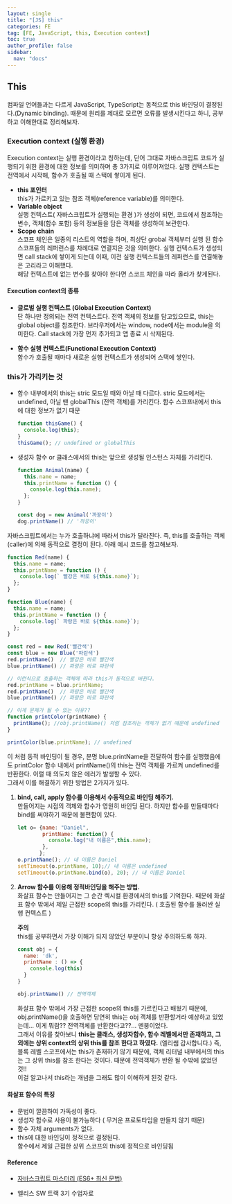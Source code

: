 ```yaml
---
layout: single
title: "[JS] this"
categories: FE
tag: [FE, JavaScript, this, Execution context]
toc: true
author_profile: false
sidebar:
  nav: "docs"
---
```


## This

컴파일 언어들과는 다르게 JavaScript, TypeScript는 동적으로 this 바인딩이 결정된다.(Dynamic binding). 때문에 원리를 제대로 모르면 오류를 발생시킨다고 하니, 공부하고 이해한대로 정리해보자.

### Execution context (실행 환경)

Execution context는 실행 환경이라고 칭하는데, 단어 그대로 자바스크립트 코드가 실행되기 위한 환경에 대한 정보를 의미하며 총 3가지로 이루어져있다. 실행 컨텍스트는 전역에서 시작해, 함수가 호출될 때 스택에 쌓이게 된다.

- **this 포인터**<br>
  this가 가르키고 있는 참조 객체(reference variable)를 의미한다.
- **Variable object**<br>
  실행 컨텍스트( 자바스크립트가 실행되는 환경 )가 생성이 되면, 코드에서 참조하는 변수, 객체(함수 포함) 등의 정보들을 담은 객체를 생성하여 보관한다.
- **Scope chain**<br>
  스코프 체인은 일종의 리스트의 역할을 하며, 최상단 grobal 객체부터 실행 된 함수 스코프들의 레퍼런스를 차례대로 연결지은 것을 의미한다. 실행 컨텍스트가 생성되면 call stack에 쌓이게 되는데 이때, 이전 실행 컨텍스트들의 레퍼런스를 연결해놓은 고리라고 이해했다.<br>해당 컨텍스트에 없는 변수를 찾아야 한다면 스코프 체인을 따라 올라가 찾게된다.

#### Execution context의 종류

- **글로벌 실행 컨텍스트 (Global Execution Context)**<br>
  단 하나만 정의되는 전역 컨텍스트다. 전역 객체의 정보를 담고있으므로, this는 global object를 참조한다. 브라우저에서는 window, node에서는 module을 의미한다. Call stack에 가장 먼저 추가되고 앱 종료 시 삭제된다. 

- **함수 실행 컨텍스트(Functional Execution Context)**<br>
  함수가 호출될 때마다 새로운 실행 컨텍스트가 생성되어 스택에 쌓인다.

### this가 가리키는 것

- 함수 내부에서의 this는 stric 모드일 때와 아닐 때 다르다. stric 모드에서는 undefined, 아닐 땐 globalThis (전역 객체)를 가리킨다. 함수 스코프내에서 this에 대한 정보가 없기 때문
  ```javascript
  function thisGame() {
    console.log(this);
  }
  thisGame(); // undefined or globalThis
  ```

- 생성자 함수 or 클래스에서의 this는 앞으로 생성될 인스턴스 자체를 가리킨다.

  ```javascript
  function Animal(name) {
    this.name = name;
    this.printName = function () {
      console.log(this.name);
    };
  }
  
  const dog = new Animal('까꿍이')
  dog.printName() // '까꿍이'
  ```



자바스크립트에서는 누가 호출하냐에 따라서 this가 달라진다. 즉, this를 호출하는 객체 (caller)에 의해 동적으로 결정이 된다. 아래 예시 코드를 참고해보자.
```javascript
function Red(name) {
  this.name = name;
  this.printName = function () {
    console.log(` 빨강은 바로 ${this.name}`);
  };
}

function Blue(name) {
  this.name = name;
  this.printName = function () {
    console.log(` 파랑은 바로 ${this.name}`);
  };
}

const red = new Red('빨간색')
const blue = new Blue('파란색')
red.printName()  // 빨강은 바로 빨간색
blue.printName() // 파랑은 바로 파란색

// 이런식으로 호출하는 객체에 따라 this가 동적으로 바뀐다.
red.printName = blue.printName;
red.printName()  // 파랑은 바로 빨간색
blue.printName() // 파랑은 바로 파란색

// 이게 문제가 될 수 있는 이유??
function printColor(printName) {
  printName(); //obj.printName() 처럼 참조하는 객체가 없기 때문에 undefined
}

printColor(blue.printName); // undefined
```

이 처럼 동적 바인딩이 될 경우, 분명 blue.printName을 전달하여 함수를 실행했음에도  printColor 함수 내에서 printName()의 this는 전역 객체를 가르켜 undefined를 반환한다. 이럴 때 의도치 않은 에러가 발생할 수 있다.<br>그래서 이를 해결하기 위한 방법은 2가지가 있다.

1. **bind, call, apply 함수를 이용해서 수동적으로 바인딩 해주기.**<br>만들어지는 시점의 객체와 함수가 영원히 바인딩 된다. 하지만 함수를 만들때마다 bind를 써야하기 때문에 불편함이 있다.

   ```javascript
   let o= {name: "Daniel",
           printName: function() {
             console.log("내 이름은",this.name);
           },
          };
   o.printName(); // 내 이름은 Daniel
   setTimeout(o.printName, 10);// 내 이름은 undefined
   setTimeout(o.printName.bind(o), 20); // 내 이름은 Daniel
   ```

2. **Arrow 함수를 이용해 정적바인딩을 해주는 방법.**<br>화살표 함수는 만들어지는 그 순간 렉시컬 환경에서의 this를 기억한다. 때문에 화살표 함수 밖에서 제일 근접한 scope의 this를 가리킨다. ( 호출된 함수를 둘러싼 실행 컨텍스트 )

   **주의**<br>this를 공부하면서 가장 이해가 되지 않았던 부분이니 항상 주의하도록 하자.

   ```javascript
   const obj = {
     name: 'dk',
     printName : () => {
       console.log(this)
     }
   }
   
   obj.printName() // 전역객체
   ```

   화살표 함수 밖에서 가장 근접한 scope의 this를 가르킨다고 배웠기 때문에, obj.printName()을 호출하면 당연히 this는 obj 객체를 반환할거라 예상하고 있었는데... 이게 뭐람?? 전역객체를 반환한다고??... 멘붕이었다.<br>그래서 이유를 찾아보니 **this는 클래스, 생성자함수, 함수 레벨에서만 존재하고, 그 외에는 상위 context의 상위 this를 참조 한다고 하였다.** (엘리쌤 감사합니다.) 즉, 블록 레벨 스코프에서는 this가 존재하기 않기 때문에, 객체 리터널 내부에서의 this는 그 상위 this를 참조 한다는 것이다. 때문에 전역객체가 반환 될 수밖에 없었던 것!!<br>이걸 알고나서 this라는 개념을 그래도 많이 이해하게 된것 같다.

#### 화살표 함수의 특징

- 문법이 깔끔하여 가독성이 좋다.
- 생성자 함수로 사용이 불가능하다 ( 무거운 프로토타임을 만들지 않기 때문)
- 함수 자체 arguments가 없다.
- this에 대한 바인딩이 정적으로 결정된다. <br>함수에서 제일 근접한 상위 스코프의 this에 정적으로 바인딩됨

#### Reference

- [자바스크립트 마스터리 (ES6+ 최신 문법)](https://academy.dream-coding.com/courses/javascript)

- 엘리스 SW 트랙 3기 수업자료
